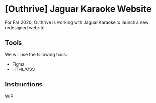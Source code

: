 # [Outhrive] Jaguar Karaoke Website #

For Fall 2020, Outhrive is working with Jaguar Karaoke to launch a new redesigned website.


## Tools ##

We will use the following tools:
* Figma
* HTML/CSS

## Instructions ##
WIP
